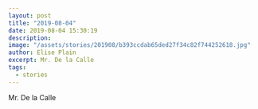 ```yaml
---
layout: post
title: "2019-08-04"
date: 2019-08-04 15:30:19
description: 
image: "/assets/stories/201908/b393ccdab65ded27f34c82f744252618.jpg"
author: Elise Plain
excerpt: Mr. De la Calle
tags: 
  - stories
---
```


Mr. De la Calle
<p></p>
